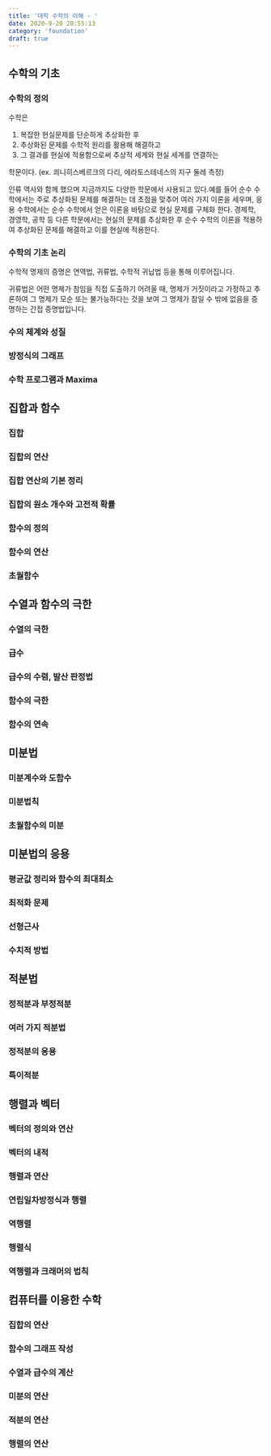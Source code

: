 ```yaml
---
title: '대학 수학의 이해 - '
date: 2020-9-20 20:55:13
category: 'foundation'
draft: true
---
```


## 수학의 기초

### 수학의 정의

수학은

1. 복잡한 현실문제를 단순하게 추상화한 후
2. 추상화된 문제를 수학적 원리를 활용해 해결하고
3. 그 결과를 현실에 적용함으로써 추상적 세계와 현실 세계를 연결하는

학문이다. (ex. 쾨니히스베르크의 다리, 에라토스테네스의 지구 둘레 측정)

인류 역사와 함께 했으며 지금까지도 다양한 학문에서 사용되고 있다.예를 들어 순수 수학에서는 주로 추상화된 문제를 해결하는 데 초점을 맞추어 여러 가지 이론을 세우며, 응용 수학에서는 순수 수학에서 얻은 이론을 바탕으로 현실 문제를 구체화 한다. 경제학, 경영학, 공학 등 다른 학문에서는 현실의 문제를 추상화한 후 순수 수학의 이론을 적용하여 추상화된 문제를 해결하고 이를 현실에 적용한다.

### 수학의 기초 논리

수학적 명제의 증명은 연역법, 귀류법, 수학적 귀납법 등을 통해 이루어집니다.

귀류법은 어떤 명제가 참임을 직접 도출하기 어려울 때, 명제가 거짓이라고 가정하고 추론하여 그 명제가 모순 또는 불가능하다는 것을 보여 그 명제가 참일 수 밖에 없음을 증명하는 간접 증명법입니다.

### 수의 체계와 성질

### 방정식의 그래프

### 수학 프로그램과 Maxima

## 집합과 함수

### 집합

### 집합의 연산

### 집합 연산의 기본 정리

### 집합의 원소 개수와 고전적 확률

### 함수의 정의

### 함수의 연산

### 초월함수

## 수열과 함수의 극한

### 수열의 극한

### 급수

### 급수의 수렴, 발산 판정법

### 함수의 극한

### 함수의 연속

## 미분법

### 미분계수와 도함수

### 미분법칙

### 초월함수의 미분

## 미분법의 응용

### 평균값 정리와 함수의 최대최소

### 최적화 문제

### 선형근사

### 수치적 방법

## 적분법

### 정적분과 부정적분

### 여러 가지 적분법

### 정적분의 응용

### 특이적분

## 행렬과 벡터

### 벡터의 정의와 연산

### 벡터의 내적

### 행렬과 연산

### 연립일차방정식과 행렬

### 역행렬

### 행렬식

### 역행렬과 크래머의 법칙

## 컴퓨터를 이용한 수학

### 집합의 연산

### 함수의 그래프 작성

### 수열과 급수의 계산

### 미분의 연산

### 적분의 연산

### 행렬의 연산
